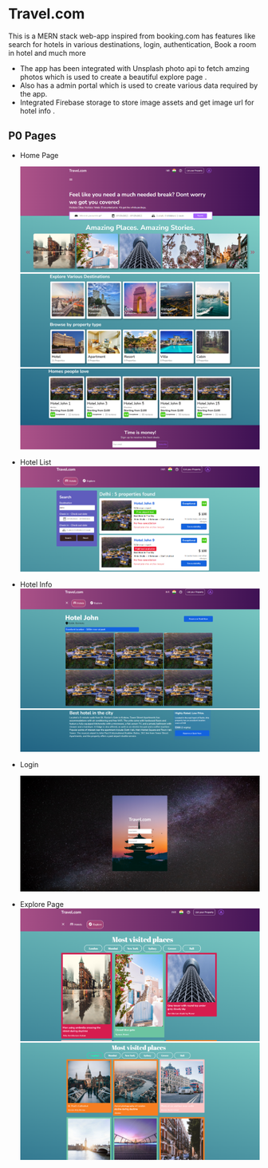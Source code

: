# Travel.com

This is a MERN stack web-app inspired from booking.com has features like search for hotels in various destinations, login, authentication, Book a room in hotel and much more

- The app has been integrated with Unsplash photo api to fetch amzing photos which is used to create a beautiful explore page . 
- Also has a admin portal which is used to create various data required by the app. 
- Integrated Firebase storage to store image assets and get image url for hotel info .

## P0 Pages
- Home Page

     ![alt text](https://github.com/dadisahis/Travel.com/blob/aad7fc85c295be10cd52cce2b215808fff285afb/images/Home1.png?raw=true)
     ![alt text](https://github.com/dadisahis/Travel.com/blob/aad7fc85c295be10cd52cce2b215808fff285afb/images/Home2.png?raw=true)
     ![alt text](https://github.com/dadisahis/Travel.com/blob/aad7fc85c295be10cd52cce2b215808fff285afb/images/Home3.png?raw=true)

     
     
- Hotel List 
     ![alt text](https://github.com/dadisahis/Travel.com/blob/6c4e9cd492845409f0189d86d47be1c6725f48a7/images/Hotel%20List.png)
- Hotel Info
     ![alt text](https://github.com/dadisahis/Travel.com/blob/208e2e49e55b74678f22d92b695ba2c4c7462fb5/images/Hotel%20Info.png?raw=true)
     ![alt text](https://github.com/dadisahis/Travel.com/blob/208e2e49e55b74678f22d92b695ba2c4c7462fb5/images/Hotel%20Info-2.png?raw=true)
- Login
     
     ![alt text](https://github.com/dadisahis/Travel.com/blob/041a365c045a84f36023cd4f14a32d92ee329a94/images/login.png?raw=true)

- Explore Page
     ![alt text](https://github.com/dadisahis/Travel.com/blob/ea2ceba0c6f8f103737ed4ff1ad1553a907a3e86/images/Explore%201.png?raw=true)
     ![alt text](https://github.com/dadisahis/Travel.com/blob/ea2ceba0c6f8f103737ed4ff1ad1553a907a3e86/images/Explore%202.png?raw=true)
